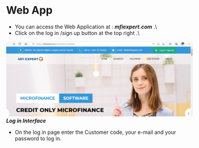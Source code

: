 # Web App

- You can access the Web Application at : ***mfiexpert.com*** .\
- Click on the log in /sign up button at the top right .\
  
![How to log in into MFI Expert system](./images/log_in_Sign_up.png "Log in/Sign up")\
***Log in Interface***


- On the log in page enter the Customer code, your e-mail and your password to log in.

